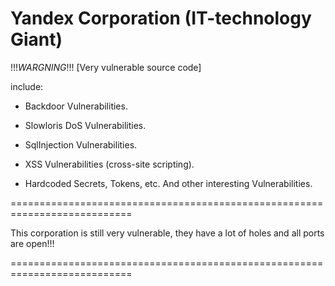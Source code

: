 # Yandex Corporation (IT-technology Giant)

!!!_WARGNING_!!!
[Very vulnerable source code]

include:

- Backdoor Vulnerabilities.
  
- Slowloris DoS Vulnerabilities.
  
- SqlInjection Vulnerabilities.
  
- XSS Vulnerabilities (cross-site scripting).
  
- Hardcoded Secrets, Tokens, etc. And other interesting Vulnerabilities.

===========================================================================

  This corporation is still very vulnerable, they have a lot of holes and all ports are open!!!

===========================================================================
